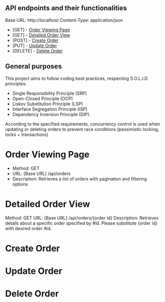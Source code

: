 ## API endpoints and their functionalities

Base URL: http://localhost
Content-Type: application/json

- [GET] - [Order Viewing Page](#Order-Viewing-Page) 
- [GET] - [Detailed Order View](#Detailed-Order-View)  
- [POST] - [Create Order](#Create-Order) 
- [PUT] - [Update Order](#Update-Order) 
- [DELETE] - [Delete Order](#Delete-Order)  

## General purposes

This project aims to follow coding best practices, respecting S.O.L.I.D principles: 

- Single Responsibility Principle (SRP)
- Open-Closed Principle (OCP)
- Liskov Substitution Principle (LSP) 
- Interface Segregation Principle (ISP) 
- Dependency Inversion Principle (DIP).

According to the specified requirements, concurrency control is used when updating or deleting orders to prevent race conditions (pessimistic locking,  locks + transactions) 

# Order Viewing Page
- Method: GET
- URL: [Base URL] /api/orders
- Description: Retrieves a list of orders with pagination and filtering options

# Detailed Order View
Method: GET
URL: [Base URL] /api/orders/{order id}
Description: Retrieves details about a specific order specified by #id. 
		     Please substitute {order id} with desired order #id. 

# Create Order 

# Update Order

# Delete Order

